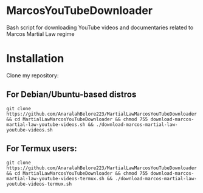 # MarcosYouTubeDownloader
Bash script for downloading YouTube videos and documentaries related to Marcos Martial Law regime

# Installation
Clone my repository:

## For Debian/Ubuntu-based distros

```
git clone https://github.com/AnaralahBelore223/MartialLawMarcosYouTubeDownloader && cd MartialLawMarcosYouTubeDownloader && chmod 755 download-marcos-martial-law-youtube-videos.sh && ./download-marcos-martial-law-youtube-videos.sh
```

## For Termux users:

```
git clone https://github.com/AnaralahBelore223/MartialLawMarcosYouTubeDownloader && cd MartialLawMarcosYouTubeDownloader && chmod 755 download-marcos-martial-law-youtube-videos-termux.sh && ./download-marcos-martial-law-youtube-videos-termux.sh
```
